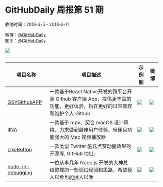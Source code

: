 # GitHubDaily 周报第 51 期

收纳时间：2018-3-5 - 2018-3-11

微博：[@GitHubDaily](https://weibo.com/GitHubDaily)    
知乎：[@GitHubDaily](https://www.zhihu.com/people/githubdaily)

![](https://raw.githubusercontent.com/GitHubDaily/GitHubDaily/master/assets/weixin.png)

---

项目名称 | 项目描述 | 示例图 | 微博
--- | --- | --- | ---
[GSYGithubAPP](status.github_url) | 一款基于React Native开发的跨平台开源 Github 客户端 App，提供更丰富的功能，更好体验，旨在更好的日常管理和维护个人 Github | ![](http://wx2.sinaimg.cn/large/006fiYtfly1fp3kq482a6j30xr190qem.jpg) | [![](https://raw.githubusercontent.com/GitHubDaily/GitHubDaily/master/assets/sina_logo.png)](https://weibo.com/5722964389/G6nBWa38A)
[IINA](status.github_url) | 一款基于 mpv、契合 macOS 设计风格、力求做到最佳用户体验、轻便且功能强大的 Mac 视频播放器 | ![](http://wx1.sinaimg.cn/large/006fiYtfly1fp3gxd6swkj31kw0vqn6n.jpg) | [![](https://raw.githubusercontent.com/GitHubDaily/GitHubDaily/master/assets/sina_logo.png)](https://weibo.com/5722964389/G6ebrBhfG)
[LikeButton](status.github_url) | 一款类似 Twitter 酷炫点赞动画效果的开源库, GitHub 地址: | ![](http://wx2.sinaimg.cn/large/006fiYtfgy1fp3cgplzj3g30e80pab29.gif) | [![](https://raw.githubusercontent.com/GitHubDaily/GitHubDaily/master/assets/sina_logo.png)](https://weibo.com/5722964389/G69s2ucQX)
[node-in-debugging](status.github_url) | 一位从事几年 Node.js 开发的大神总结整理的一些调试经验和思路，希望授人以鱼也能授人以渔 | ![](http://wx1.sinaimg.cn/large/006fiYtfly1foxpslhxr9j31hi1seahj.jpg) | [![](https://raw.githubusercontent.com/GitHubDaily/GitHubDaily/master/assets/sina_logo.png)](https://weibo.com/5722964389/G5VkrEkjs)
